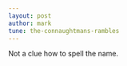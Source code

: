 ```yaml
---
layout: post
author: mark
tune: the-connaughtmans-rambles
---
```


Not a clue how to spell the name.
